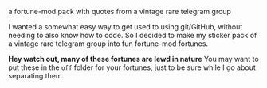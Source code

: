 a fortune-mod pack with quotes from a vintage rare telegram group

I wanted a somewhat easy way to get used to using git/GitHub, without
needing to also know how to code. So I decided to make my sticker pack
of a vintage rare telegram group into fun fortune-mod fortunes.

**Hey watch out, many of these fortunes are lewd in nature**
You may want to put these in the `off` folder for your fortunes, just
to be sure while I go about separating them.
